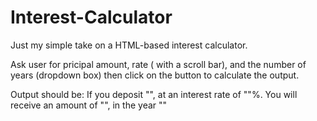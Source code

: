 # Interest-Calculator
Just my simple take on a HTML-based interest calculator.

Ask user for pricipal amount, rate ( with a scroll bar), and the number of years (dropdown box)
then click on the button to calculate the output.

Output should be: 
If you deposit "",
at an interest rate of ""%.
You will receive an amount of "",
in the year ""
